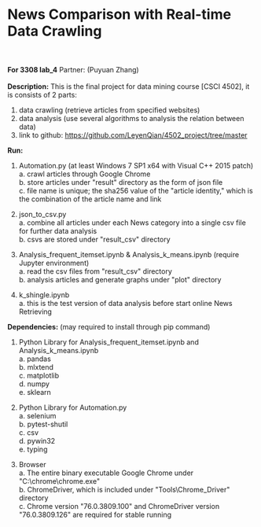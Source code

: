 # News Comparison with Real-time Data Crawling</br></br>
<b>For 3308 lab_4</b>
Partner: (Puyuan Zhang)</br></br>
<b>Description:</b>
This is the final project for data mining course [CSCI 4502], it is consists of 2 parts:
  1. data crawling (retrieve articles from specified websites)
  2. data analysis (use several algorithms to analysis the relation between data)
  3. link to github: https://github.com/LeyenQian/4502_project/tree/master
  
 <b>Run:</b>
  1. Automation.py (at least Windows 7 SP1 x64 with Visual C++ 2015 patch)<br/>
    a. crawl articles through Google Chrome<br/>
    b. store articles under "result" directory as the form of json file<br/>
    c. file name is unique; the sha256 value of the "article identity," which is the combination of the article name and link<br/>
    
  2. json_to_csv.py<br/>
    a. combine all articles under each News category into a single csv file for further data analysis<br/>
    b. csvs are stored under "result_csv" directory<br/>
    
  3. Analysis_frequent_itemset.ipynb & Analysis_k_means.ipynb (require Jupyter environment)<br/>
    a. read the csv files from "result_csv" directory<br/>
    b. analysis articles and generate graphs under "plot" directory<br/>

  4. k_shingle.ipynb<br/>
    a. this is the test version of data analysis before start online News Retrieving<br/>
    
 <b>Dependencies:</b> (may required to install through pip command)
  1. Python Library for Analysis_frequent_itemset.ipynb and Analysis_k_means.ipynb<br/>
    a. pandas<br/>
    b. mlxtend<br/>
    c. matplotlib<br/>
    d. numpy<br/>
    e. sklearn<br/>
    
  2. Python Library for Automation.py<br/>
    a. selenium<br/>
    b. pytest-shutil<br/>
    c. csv<br/>
    d. pywin32<br/>
    e. typing<br/>
    
   3. Browser<br/>
    a. The entire binary executable Google Chrome under "C:\chrome\chrome.exe"<br/>
    b. ChromeDriver, which is included under "Tools\Chrome_Driver" directory<br/>
    c. Chrome version "76.0.3809.100" and ChromeDriver version "76.0.3809.126" are required for stable running<br/>
